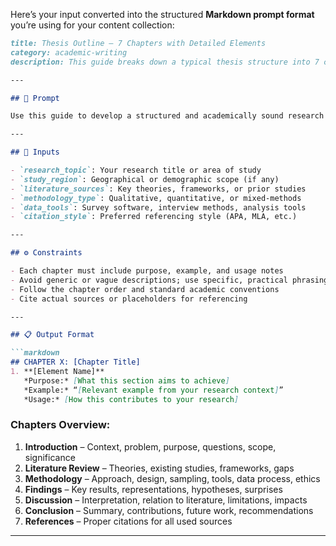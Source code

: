 Here’s your input converted into the structured **Markdown prompt format** you’re using for your content collection:

```markdown
title: Thesis Outline – 7 Chapters with Detailed Elements  
category: academic-writing  
description: This guide breaks down a typical thesis structure into 7 chapters with detailed sub-elements, examples, purposes, and practical uses. Ideal for students planning and writing academic theses.

---

## 🔧 Prompt

Use this guide to develop a structured and academically sound research thesis. Follow the standard 7-chapter model with clearly defined components in each chapter. Use the examples and notes to align your content with academic expectations.

---

## 🧩 Inputs

- `research_topic`: Your research title or area of study  
- `study_region`: Geographical or demographic scope (if any)  
- `literature_sources`: Key theories, frameworks, or prior studies  
- `methodology_type`: Qualitative, quantitative, or mixed-methods  
- `data_tools`: Survey software, interview methods, analysis tools  
- `citation_style`: Preferred referencing style (APA, MLA, etc.)

---

## ⚙️ Constraints

- Each chapter must include purpose, example, and usage notes  
- Avoid generic or vague descriptions; use specific, practical phrasing  
- Follow the chapter order and standard academic conventions  
- Cite actual sources or placeholders for referencing

---

## 📋 Output Format

```markdown
## CHAPTER X: [Chapter Title]  
1. **[Element Name]**  
   *Purpose:* [What this section aims to achieve]  
   *Example:* “[Relevant example from your research context]”  
   *Usage:* [How this contributes to your research]
```

### Chapters Overview:

1. **Introduction** – Context, problem, purpose, questions, scope, significance  
2. **Literature Review** – Theories, existing studies, frameworks, gaps  
3. **Methodology** – Approach, design, sampling, tools, data process, ethics  
4. **Findings** – Key results, representations, hypotheses, surprises  
5. **Discussion** – Interpretation, relation to literature, limitations, impacts  
6. **Conclusion** – Summary, contributions, future work, recommendations  
7. **References** – Proper citations for all used sources

---
